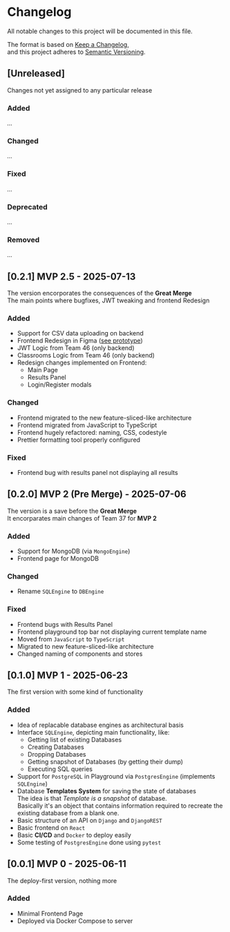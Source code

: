 # Changelog

All notable changes to this project will be documented in this file.

The format is based on [Keep a Changelog](https://keepachangelog.com/en/1.1.0/),  
and this project adheres to [Semantic Versioning](https://semver.org/spec/v2.0.0.html).

## [Unreleased]
Changes not yet assigned to any particular release

### Added
*...*

### Changed 
*...*

### Fixed
*...*

### Deprecated
*...*

### Removed
*...*


## [0.2.1] MVP 2.5 - 2025-07-13
The version encorporates the consequences of the **Great Merge**  
The main points where bugfixes, JWT tweaking and frontend Redesign

### Added
- Support for CSV data uploading on backend
- Frontend Redesign in Figma ([see prototype](https://www.figma.com/proto/H0JTjoIeRSe5CWU8q16h81/Database-Playground-UI?node-id=712-155&starting-point-node-id=712%3A155))
- JWT Logic from Team 46 (only backend)
- Classrooms Logic from Team 46 (only backend)
- Redesign changes implemented on Frontend:
    - Main Page
    - Results Panel
    - Login/Register modals
### Changed
- Frontend migrated to the new feature-sliced-like architecture
- Frontend migrated from JavaScript to TypeScript
- Frontend hugely refactored: naming, CSS, codestyle
- Prettier formatting tool properly configured

### Fixed
- Frontend bug with results panel not displaying all results

## [0.2.0] MVP 2 (Pre Merge) - 2025-07-06
The version is a save before the **Great Merge**  
It encorparates main changes of Team 37 for **MVP 2**

### Added
- Support for MongoDB (via `MongoEngine`)
- Frontend page for MongoDB

### Changed 
- Rename `SQLEngine` to `DBEngine`

### Fixed
- Frontend bugs with Results Panel
- Frontend playground top bar not displaying current template name
- Moved from `JavaScript` to `TypeScript`
- Migrated to new feature-sliced-like architecture
- Changed naming of components and stores


## [0.1.0] MVP 1 - 2025-06-23
The first version with some kind of functionality

### Added
- Idea of replacable database engines as architectural basis
- Interface `SQLEngine`, depicting main functionality, like:
    - Getting list of existing Databases
    - Creating Databases
    - Dropping Databases
    - Getting snapshot of Databases (by getting their dump)
    - Executing SQL queries
- Support for `PostgreSQL` in Playground via `PostgresEngine` (implements `SQLEngine`)
- Database **Templates System** for saving the state of databases  
    The idea is that *Template is a snapshot* of database.  
    Basically it's an object that contains information required to recreate the existing database from a blank one.
- Basic structure of an API on `Django` and `DjangoREST`
- Basic frontend on `React`
- Basic **CI/CD** and `Docker` to deploy easily
- Some testing of `PostgresEngine` done using `pytest`


## [0.0.1] MVP 0 - 2025-06-11
The deploy-first version, nothing more

### Added
- Minimal Frontend Page
- Deployed via Docker Compose to server
